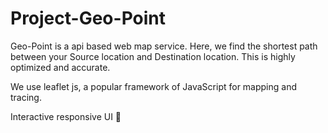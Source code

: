 # Project-Geo-Point

Geo-Point is a api based web map service. Here, we find the shortest path between your Source location and Destination location. This is highly optimized and accurate.

We use leaflet js, a popular framework of JavaScript for mapping and tracing. 

Interactive responsive UI 🙂

